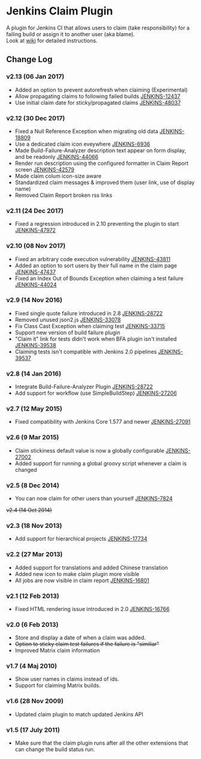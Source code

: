 Jenkins Claim Plugin
=========================

A plugin for Jenkins CI that allows users to claim (take responsibility) for a failing build or assign it to another user (aka blame).<br>
Look at [wiki] for detailed instructions.

Change Log
----------
### v2.13 (06 Jan 2017)
- Added an option to prevent autorefresh when claiming (Experimental)
- Allow propagating claims to following failed builds [JENKINS-12437]
- Use initial claim date for sticky/propagated claims [JENKINS-48037]

### v2.12 (30 Dec 2017)
- Fixed a Null Reference Exception when migrating old data [JENKINS-18809]
- Use a dedicated claim icon eveywhere [JENKINS-6936]
- Made Build-Failure-Analyzer description text appear on form display, and be readonly [JENKINS-44066]
- Render run description using the configured formatter in Claim Report screen [JENKINS-42579]
- Made claim colum icon-size aware
- Standardized claim messages & improved them (user link, use of display name)
- Removed Claim Report broken rss links

### v2.11 (24 Dec 2017)
- Fixed a regression introduced in 2.10 preventing the plugin to start [JENKINS-47972]

### v2.10 (08 Nov 2017)
- Fixed an arbitrary code execution vulnerability [JENKINS-43811]
- Added an option to sort users by their full name in the claim page [JENKINS-47437]
- Fixed an Index Out of Bounds Exception when claiming a test failure [JENKINS-44024]

### v2.9 (14 Nov 2016)
- Fixed single quote failure introduced in 2.8 [JENKINS-28722]
- Removed unused json2.js [JENKINS-33078]
- Fix Class Cast Exception when claiming test [JENKINS-33715]
- Support new version of build failure plugin
- "Claim it" link for tests didn't work when BFA plugin isn't installed [JENKINS-39538]
- Claiming tests isn't compatible with Jenkins 2.0 pipelines [JENKINS-39537]

### v2.8 (14 Jan 2016)
- Integrate Build-Failure-Analyzer Plugin [JENKINS-28722]
- Add support for workflow (use SimpleBuildStep) [JENKINS-27206]

### v2.7 (12 May 2015)
- Fixed compatibility with Jenkins Core 1.577 and newer [JENKINS-27091]

### v2.6 (9 Mar 2015)
- Claim stickiness default value is now a globally configurable [JENKINS-27002]
- Added support for running a global groovy script whenever a claim is changed

### v2.5 (8 Dec 2014)
- You can now claim for other users than yourself [JENKINS-7824]

~~v2.4 (14 Oct 2014)~~

### v2.3 (18 Nov 2013)
- Add support for hierarchical projects [JENKINS-17734]

### v2.2 (27 Mar 2013)
- Added support for translations and added Chinese translation
- Added new icon to make claim plugin more visible
- All jobs are now visible in claim report [JENKINS-16801]

### v2.1 (12 Feb 2013)

- Fixed HTML rendering issue introduced in 2.0 [JENKINS-16766]

### v2.0 (6 Feb 2013)

- Store and display a date of when a claim was added.
- ~~Option to sticky claim test failures if the failure is "similiar"~~
- Improved Matrix claim information

### v1.7 (4 Maj 2010)

- Show user names in claims instead of ids.
- Support for claiming Matrix builds.

### v1.6 (28 Nov 2009)

- Updated claim plugin to match updated Jenkins API

### v1.5 (17 July 2011)

- Make sure that the claim plugin runs after all the other extensions that can change the build status run.

[JENKINS-48037]: https://issues.jenkins-ci.org/browse/JENKINS-48037
[JENKINS-47972]: https://issues.jenkins-ci.org/browse/JENKINS-47972
[JENKINS-47437]: https://issues.jenkins-ci.org/browse/JENKINS-47437
[JENKINS-44066]: https://issues.jenkins-ci.org/browse/JENKINS-44066
[JENKINS-44024]: https://issues.jenkins-ci.org/browse/JENKINS-44024
[JENKINS-43811]: https://issues.jenkins-ci.org/browse/JENKINS-43811
[JENKINS-42579]: https://issues.jenkins-ci.org/browse/JENKINS-42579
[JENKINS-39538]: https://issues.jenkins-ci.org/browse/JENKINS-39538
[JENKINS-39537]: https://issues.jenkins-ci.org/browse/JENKINS-39537
[JENKINS-33715]: https://issues.jenkins-ci.org/browse/JENKINS-33715
[JENKINS-33078]: https://issues.jenkins-ci.org/browse/JENKINS-33078
[JENKINS-28722]: https://issues.jenkins-ci.org/browse/JENKINS-28722
[JENKINS-27206]: https://issues.jenkins-ci.org/browse/JENKINS-27206
[JENKINS-27091]: https://issues.jenkins-ci.org/browse/JENKINS-27091
[JENKINS-27002]: https://issues.jenkins-ci.org/browse/JENKINS-27002
[JENKINS-18809]: https://issues.jenkins-ci.org/browse/JENKINS-18809
[JENKINS-17734]: https://issues.jenkins-ci.org/browse/JENKINS-17734
[JENKINS-16801]: https://issues.jenkins-ci.org/browse/JENKINS-16801
[JENKINS-16766]: https://issues.jenkins-ci.org/browse/JENKINS-16766
[JENKINS-12437]: https://issues.jenkins-ci.org/browse/JENKINS-12437
[JENKINS-7824]: https://issues.jenkins-ci.org/browse/JENKINS-7824
[JENKINS-6936]: https://issues.jenkins-ci.org/browse/JENKINS-6936
[wiki]: https://wiki.jenkins-ci.org/display/JENKINS/Claim+plugin

